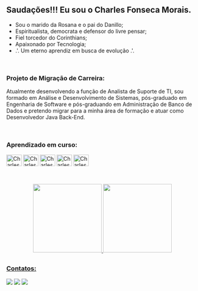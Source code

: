 ## Saudações!!! Eu sou o Charles Fonseca Morais.

- Sou o marido da Rosana e o pai do Danillo;
- Espiritualista, democrata e defensor do livre pensar;
- Fiel torcedor do Corinthians;
- Apaixonado por Tecnologia;
- .'. Um eterno aprendiz em busca de evolução .'.

<br>

### Projeto de Migração de Carreira:

Atualmente desenvolvendo a função de Analista de Suporte de TI, sou formado em Análise e Desenvolvimento de Sistemas, pós-graduado em Engenharia de Software e pós-graduando em Administração de Banco de Dados e pretendo migrar para a minha área de formação e atuar como Desenvolvedor Java Back-End.

<br>

### Aprendizado em curso:

<div style="display: inline_block">
     <img align="center" alt="Charles-Angular" height="30" width="40"
       src="https://cdn.jsdelivr.net/gh/devicons/devicon/icons/angularjs/angularjs-original.svg" width="40" height="40"/>
     <img align="center" alt="Charles-Java" height="30" width="40"
       src="https://cdn.jsdelivr.net/gh/devicons/devicon/icons/java/java-original.svg" width="40" height="40"/>
     <img align="center" alt="Charles-SpringBoot" height="30" width="40"
       src="https://cdn.jsdelivr.net/gh/devicons/devicon/icons/spring/spring-original.svg" width="40" height="40"/>
     <img align="center" alt="Charles-MySQL" height="30" width="40"
       src="https://cdn.jsdelivr.net/gh/devicons/devicon/icons/mysql/mysql-original.svg" width="40" height="40" />
     <img align="center" alt="Charles-MongoDB" height="30" width="40"
       src="https://cdn.jsdelivr.net/gh/devicons/devicon/icons/mongodb/mongodb-original.svg" height="30" width="40"/>      
</div>

##

<br>        

<div align="center">
<a href="https://github.com/charlesfonsecamorais">
  <img height="180em" src="https://github-readme-stats.vercel.app/api?username=charlesfonsecamorais&show_icons=true&theme=cobalt&include_all_commits=true&count_private=true"/>
  <img height="180em" src="https://github-readme-stats.vercel.app/api/top-langs/?username=charlesfonsecamorais&layout=compact&langs_count=7&theme=cobalt"/>
</div>
  
##
  
### Contatos:
<div>
<a href="https://instagram.com/_charlesfonsecamorais" target="_blank"><img src="https://img.shields.io/badge/-Instagram-%23E4405F?style=for-the-badge&logo=instagram&logoColor=white" target="_blank"></a>
<a href = "mailto:charlesfonsecamorais@gmail.com"><img src="https://img.shields.io/badge/Gmail-D14836?style=for-the-badge&logo=gmail&logoColor=white" target="_blank"></a>
<a href="https://www.linkedin.com/in/charlesfonsecamorais" target="_blank"><img src="https://img.shields.io/badge/-LinkedIn-%230077B5?style=for-the-badge&logo=linkedin&logoColor=white" target="_blank"></a>   
</div>

  
